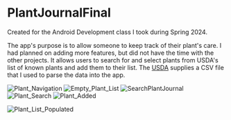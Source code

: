 # PlantJournalFinal
Created for the Android Development class I took during Spring 2024. 

The app's purpose is to allow someone to keep track of their plant's care.
I had planned on adding more features, but did not have the time with the other projects.
It allows users to search for and select plants from USDA's list of known plants and add them to their list. The [USDA](https://plants.usda.gov/home/downloads) supplies a CSV file that I used to parse the data into the app. 


![Plant_Navigation](https://github.com/user-attachments/assets/5ef5cb35-1b17-45a5-9c5a-fd72be5ba03a)
![Empty_Plant_List](https://github.com/user-attachments/assets/7a340c4b-b1b2-4df6-980b-75891a93d1c6)
![SearchPlantJournal](https://github.com/user-attachments/assets/e1ab4114-01a6-42f8-b32a-4b0c5d931ace)
![Plant_Search](https://github.com/user-attachments/assets/31151a95-b942-44f1-b238-9502be64225f)
![Plant_Added](https://github.com/user-attachments/assets/f3729224-8ab0-4cfc-8c8b-1af575814760)

![Plant_List_Populated](https://github.com/user-attachments/assets/6179ad69-4c34-4e5b-8b2f-a383099a099a)

